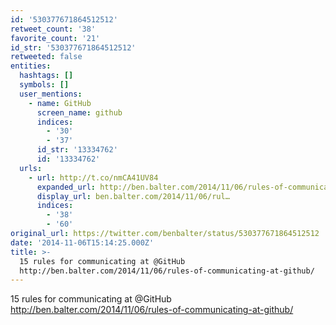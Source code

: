 ```yaml
---
id: '530377671864512512'
retweet_count: '38'
favorite_count: '21'
id_str: '530377671864512512'
retweeted: false
entities:
  hashtags: []
  symbols: []
  user_mentions:
    - name: GitHub
      screen_name: github
      indices:
        - '30'
        - '37'
      id_str: '13334762'
      id: '13334762'
  urls:
    - url: http://t.co/nmCA41UV84
      expanded_url: http://ben.balter.com/2014/11/06/rules-of-communicating-at-github/
      display_url: ben.balter.com/2014/11/06/rul…
      indices:
        - '38'
        - '60'
original_url: https://twitter.com/benbalter/status/530377671864512512
date: '2014-11-06T15:14:25.000Z'
title: >-
  15 rules for communicating at @GitHub
  http://ben.balter.com/2014/11/06/rules-of-communicating-at-github/
---
```


15 rules for communicating at @GitHub http://ben.balter.com/2014/11/06/rules-of-communicating-at-github/